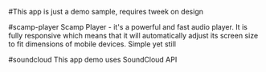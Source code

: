 #This app is just a demo sample, requires tweek on design 

#scamp-player
Scamp Player - it's a powerful and fast audio player. It is fully responsive which means that it will automatically adjust its screen size to fit dimensions of mobile devices. Simple yet still 

#soundcloud
This app demo uses SoundCloud API 
